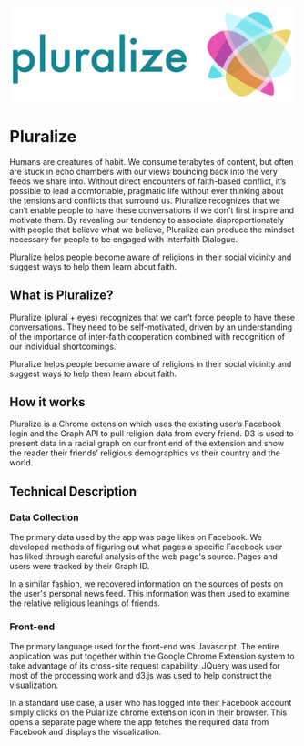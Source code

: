 ![alt text](https://github.com/wlong0827/pluralize/blob/master/pluralize/logoPluralize.png)

# Pluralize

Humans are creatures of habit. We consume terabytes of content, but often are stuck in echo chambers with our views bouncing back into the very feeds we share into. Without direct encounters of faith-based conflict, it’s possible to lead a comfortable, pragmatic life without ever thinking about the tensions and conflicts that surround us. Pluralize recognizes that we can’t enable people to have these conversations if we don't first inspire and motivate them. By revealing our tendency to associate disproportionately with people that believe what we believe, Pluralize can produce the mindset necessary for people to be engaged with Interfaith Dialogue.

Pluralize helps people become aware of religions in their social vicinity and suggest ways to help them learn about faith.

## What is Pluralize? 

Pluralize (plural + eyes) recognizes that we can’t force people to have these conversations. They need to be self-motivated, driven by an understanding of the importance of inter-faith cooperation combined with recognition of our individual shortcomings.

Pluralize helps people become aware of religions in their social vicinity and suggest ways to help them learn about faith.

## How it works
Pluralize is a Chrome extension which uses the existing user’s Facebook login and the Graph API to pull religion data from every friend. D3 is used to present data in a radial graph on our front end of the extension and show the reader their friends’ religious demographics vs their country and the world.

## Technical Description
### Data Collection
The primary data used by the app was page likes on Facebook. We developed methods of figuring out what pages a specific Facebook user has liked through careful analysis of the web page's source. Pages and users were tracked by their Graph ID. 

In a similar fashion, we recovered information on the sources of posts on the user's personal news feed. This information was then used to examine the relative religious leanings of friends.


### Front-end
The primary language used for the front-end was Javascript. The entire application was put together within the Google Chrome Extension system to take advantage of its cross-site request capability. JQuery was used for most of the processing work and d3.js was used to help construct the visualization.

In a standard use case, a user who has logged into their Facebook account simply clicks on the Pularlize chrome extension icon in their browser. This opens a separate page where the app fetches the required data from Facebook and displays the visualization.





